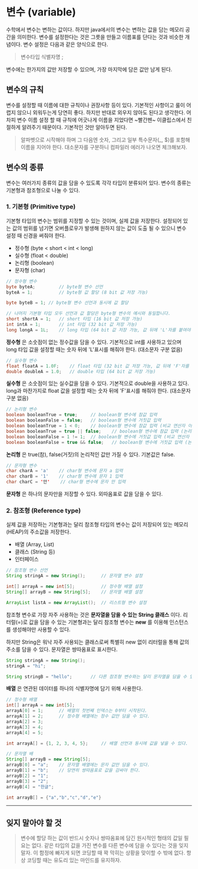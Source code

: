 # 변수 (variable)

수학에서 변수는 변하는 값이다. 하지만 java에서의 변수는 변하는 값을 담는 메모리 공간을 의미한다. 변수를 설정한다는 것은 그릇을 만들고 이름표를 단다는 것과 비슷한 개념이다. 변수 설정은 다음과 같은 양식으로 한다.

> 변수타입 식별자명 ;

변수에는 한가지의 값만 저장할 수 있으며, 가장 마지막에 담은 값만 남게 된다.

## 변수의 규칙
변수를 설정할 때 이름에 대한 규칙이나 권장사항 등이 있다. 기본적인 사항이고 룰이 어렵지 않으니 외워두는게 당연히 좋다. 하지만 반대로 외우지 않아도 된다고 생각한다. 어차피 변수 이름 설정 할 때 규칙에 어긋나게 이름을 지었다면 ~빨간펜~ 이클립스에서 친절하게 알려주기 때문이다. 기본적인 것만 알아두면 된다.
>알파벳으로 시작해야 하며 그 다음엔 숫자, 그리고 일부 특수문자(_, $)를 포함해 이름을 지어야 한다. 대소문자를 구분하니 컴파일러 에러가 나오면 체크해보자.

## 변수의 종류
변수는 여러가지 종류의 값을 담을 수 있도록 각각 타입이 분류되어 있다. 변수의 종류는 기본형과 참조형으로 나눌 수 있다.

### 1. 기본형 (Primitive type)
기본형 타입의 변수는 범위를 지정할 수 있는 것이며, 실제 값을 저장한다. 설정되어 있는 값의 범위를 넘기면 오버플로우가 발생해 원하지 않는 값이 도출 될 수 있으니 변수 설정 때 신경을 써줘야 한다.

- 정수형 (byte < short < int < long)
- 실수형 (float < double)
- 논리형 (boolean)
- 문자형 (char)


```java
// 정수형 변수
byte byteA;			// byte형 변수 선언
byteA = 1;			// byte형 값 할당 (8 bit 값 저장 가능)

byte byteB = 1;	// byte형 변수 선언과 동시에 값 할당

// 나머지 기본형 타입 모두 선언과 값 할당은 byte형 변수의 예시와 동일합니다.
short shortA = 1;	// short 타입 (16 bit 값 저장 가능)
int intA = 1;		// int 타입 (32 bit 값 저장 가능)
long longA = 1L;	// long 타입 (64 bit 값 저장 가능, 값 뒤에 'L'자를 붙여야 함)
```
**정수형** 은 소숫점이 없는 정수값을 담을 수 있다. 기본적으로 int를 사용하고 있으며 long 타입 값을 설정할 때는 숫자 뒤에 'L'표시를 해줘야 한다. (대소문자 구분 없음)



```java
// 실수형 변수
float floatA = 1.0F;	// float 타입 (32 bit 값 저장 가능, 값 뒤에 'F'자를 붙여야 함)
double doubleA = 1.0;	// double 타입 (64 bit 값 저장 가능)
```
**실수형** 은 소숫점이 있는 실수값을 담을 수 있다. 기본적으로 double을 사용하고 있다. long과 마찬가지로 float 값을 설정할 때는 숫자 뒤에 'F'표시를 해줘야 한다. (대소문자 구분 없음)



```java
// 논리형 변수
boolean booleanTrue = true;		// boolean형 변수에 참값 입력
boolean booleanFalse = false;	// boolean형 변수에 거짓값 입력
boolean booleanTrue = 1 < 0;	// boolean형 변수에 참값 입력 (비교 연산자 이용)
boolean booleanTrue = true || false;	// boolean형 변수에 참값 입력 (논리 연산자 이용)
boolean booleanFalse = 1 != 1;	// boolean형 변수에 거짓값 입력 (비교 연산자 이용)
boolean booleanFalse = true && false;	// boolean형 변수에 거짓값 입력 (논리 연산자 이용)
```
**논리형** 은 true(참), false(거짓)의 논리적인 값만 가질 수 있다. 기본값은 false.

```java
// 문자형 변수
char charA = 'a'	// char형 변수에 문자 a 입력
char charB = '1'	// char형 변수에 문자 1 입력
char charC = '안'	// char형 변수에 문자 안 입력
```
**문자형** 은 하나의 문자만을 저장할 수 있다. 외따옴표로 값을 담을 수 있다.




### 2. 참조형 (Reference type)
실제 값을 저장하는 기본형과는 달리 참조형 타입의 변수는 값이 저장되어 있는 메모리(HEAP)의 주소값을 저장한다.

- 배열 (Array, List)
- 클래스 (String 등)
- 인터페이스


```java
// 참조형 변수 선언
String stringA = new String();		// 문자열 변수 설정

int[] arrayA = new int[5];			// 정수형 배열 설정
String[] arrayB = new String[5];	// 문자열 배열 설정

ArrayList listA = new ArrayList();	// 리스트형 변수 설정
```

참조형 변수로 가장 자주 사용하는 것은 **문자열을 담을 수 있는 String 클래스** 이다. 리터럴(=)로 값을 담을 수 있는 기본형과는 달리 참조형 변수는 **new** 를 이용해 인스턴스를 생성해야만 사용할 수 있다. 

하지만 String은 워낙 자주 사용되는 클래스로써 특별히 new 없이 리터럴을 통해 값의 주소를 담을 수 있다. 문자열은 쌍따옴표로 표시한다.

```java
String stringA = new String();
stringA = "hi";

String stringB = "hello";		// 다른 참조형 변수와는 달리 문자열을 담을 수 있는 String은 기본형 변수처럼 리터럴을 이용해 값의 주소를 바로 할당할 수 있다.
```
**배열** 은 연관된 데이터를 하나의 식별자명에 담기 위해 사용한다.
```java
// 정수형 배열
int[] arrayA = new int[5];		
arrayA[0] = 1;		// 배열의 첫번째 인덱스는 0부터 시작된다.
arrayA[1] = 2;		// 정수형 배열에는 정수 값만 담을 수 있다.
arrayA[2] = 3;
arrayA[3] = 4;
arrayA[4] = 5;

int arrayA[] = {1, 2, 3, 4, 5};		// 배열 선언과 동시에 값을 넣을 수 있다.

// 문자열 배
String[] arrayB = new String[5];
arrayB[0] = "a";	// 문자열 배열에는 문자 값만 담을 수 있다.
arrayB[1] = "b";	// 당연히 쌍따옴표로 값을 감싸야 한다.
arrayB[2] = "1";
arrayB[3] = "2";
arrayB[4] = "한글";

int arrayB[] = {"a","b","c","d","e"}
```

* * *

## 잊지 말아야 할 것
> 변수에 할당 하는 값이 반드시 숫자나 쌍따옴표에 담긴 원시적인 형태의 값일 필요는 없다. 같은 타입의 값을 가진 변수를 다른 변수에 담을 수 있다는 것을 잊지 말자. 
> 이 함정에 빠지게 되면 코딩할 때 꽉 막히는 상황을 맞이할 수 밖에 없다. 항상 코딩할 때는 유도리 있는 마인드를 유지하자.
